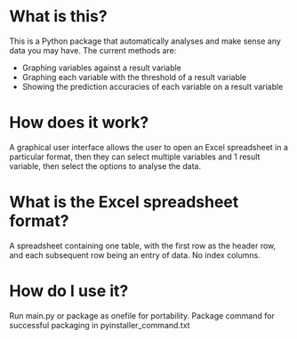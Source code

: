 # What is this?
This is a Python package that automatically analyses and make sense any data you may have. The current methods are:
- Graphing variables against a result variable
- Graphing each variable with the threshold of a result variable
- Showing the prediction accuracies of each variable on a result variable

# How does it work?
A graphical user interface allows the user to open an Excel spreadsheet in a particular format, then they can select multiple variables and 1 result variable, then select the options to analyse the data.

# What is the Excel spreadsheet format?
A spreadsheet containing one table, with the first row as the header row, and each subsequent row being an entry of data. No index columns.

# How do I use it?
Run main.py or package as onefile for portability. Package command for successful packaging in pyinstaller_command.txt
